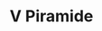 ---
title: V Piramide

mediaPath: /videos/p_15_am1950s-1080p.mp4
mediaPosition:  [296219.2543402447,4633746.389190704,129.3620121278183]
mediaRotation:  [0.32657019415962507,-0.7085747092771706,-0.5680872270890002,0.2618218708924996]
mediaScale: 1
cameraFOV: 60

cameraPosition:  [296216.58284711756,4633748.671799666,128.5791834133654]
cameraTarget:  [296218.23687636235,4633747.258544307,129.06386427374818]
# Pair of camera points and targets: [final point], ... , [entrance point]
cameraPath: [
    [[],[]]
]

animationEntry: 
---